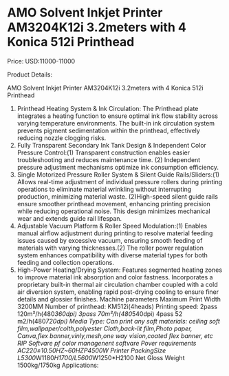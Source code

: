 # AMO Solvent Inkjet Printer AM3204K12i 3.2meters with 4 Konica 512i Printhead

Price: USD:11000-11000

Product Details:

AMO Solvent Inkjet Printer AM3204K12i 3.2meters with 4 Konica 512i Printhead
1. Printhead Heating System & Ink Circulation: The Printhead plate integrates a heating function to ensure optimal ink flow stability across varying temperature environments. The built-in ink
circulation system prevents pigment sedimentation within the printhead, effectively reducing nozzle clogging risks.
2. Fully Transparent Secondary Ink Tank Design & Independent Color Pressure Control:(1) Transparent construction enables easier troubleshooting and reduces maintenance time. (2) Independent pressure adjustment mechanisms optimize ink consumption efficiency.
3. Single Motorized Pressure Roller System & Silent Guide Rails/Sliders:(1) Allows real-time adjustment of individual pressure rollers during printing operations to eliminate material wrinkling without interrupting production, minimizing material waste. (2)High-speed silent guide rails ensure smoother printhead movement, enhancing printing precision while reducing operational noise. This design minimizes mechanical wear and extends guide rail lifespan.
4. Adjustable Vacuum Platform & Roller Speed Modulation:(1) Enables manual airflow adjustment during printing to resolve material feeding issues caused by excessive vacuum, ensuring smooth feeding of materials with varying thicknesses.(2) The roller power regulation system enhances compatibility with diverse material types for both feeding and collection operations.
5. High-Power Heating/Drying System: Features segmented heating zones to improve material ink absorption and color fastness. Incorporates a proprietary built-in thermal air circulation chamber coupled with a cold air diversion system, enabling rapid post-drying cooling to ensure finer details and glossier finishes.
Machine parameters
Maximum Print Width	3200MM
Number of printhead:	KM512i(4heads)
Printing speed:
2pass 120m²/h(480*360dpi)
3pass 70m²/h(480*540dpi)
4pass 52 m2/h(480*720dpi)
Media Type:
Can print any soft materials: ceiling soft film,wallpaper/colth,polyester Cloth,back-lit film,Photo paper, Canva,flex banner,vinly,mesh,one way vision,coated flex banner, etc
RIP Softvare pf color managenent softvare
Pover requirements	AC220±10.50HZ~60HZP4500W
Printer PackingSize	L5300*W1180*H1700/L5600*W1250*H2100
Net Gloss Weight
1500kg/1750kg
Applications: